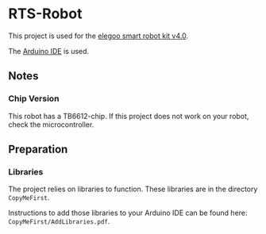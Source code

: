 # RTS-Robot

This project is used for the [elegoo smart robot kit v4.0](https://www.elegoo.com/collections/robot-kits/products/elegoo-smart-robot-car-kit-v-4-0). 

The [Arduino IDE](https://www.arduino.cc/en/software) is used.

## Notes

### Chip Version

This robot has a TB6612-chip. If this project does not work on your robot, check the microcontroller.

## Preparation

### Libraries

The project relies on libraries to function. These libraries are in the directory `CopyMeFirst`.

Instructions to add those libraries to your Arduino IDE can be found here: `CopyMeFirst/AddLibraries.pdf`.